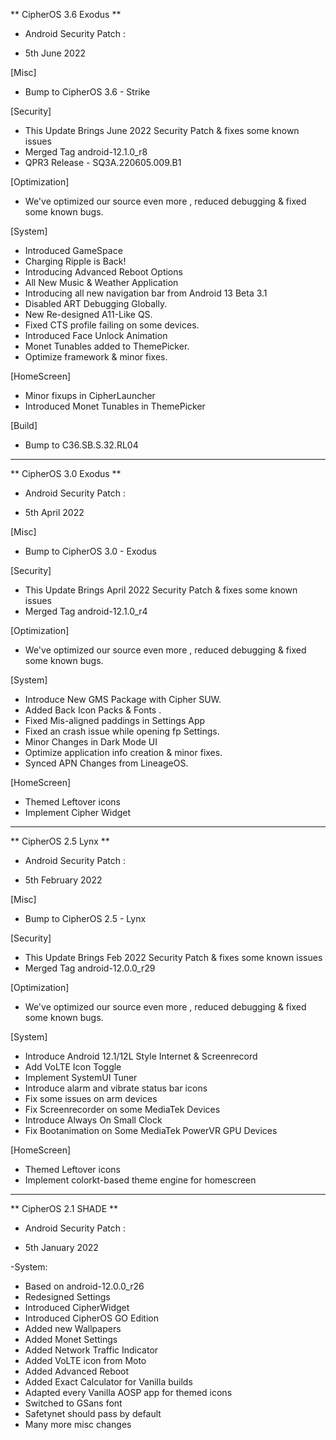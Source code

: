 ** CipherOS 3.6 Exodus **
- Android Security Patch :
 * 5th June 2022

[Misc]
* Bump to CipherOS 3.6 - Strike

[Security]
* This Update Brings June 2022 Security Patch & fixes some known issues
* Merged Tag android-12.1.0_r8
* QPR3 Release - SQ3A.220605.009.B1

[Optimization]
* We've optimized our source even more , reduced debugging & fixed some known bugs.

[System]
* Introduced GameSpace
* Charging Ripple is Back!
* Introducing Advanced Reboot Options
* All New Music & Weather Application
* Introducing all new navigation bar from Android 13 Beta 3.1
* Disabled ART Debugging Globally.
* New Re-designed A11-Like QS.
* Fixed CTS profile failing on some devices.
* Introduced Face Unlock Animation
* Monet Tunables added to ThemePicker.
* Optimize framework & minor fixes.

[HomeScreen]
* Minor fixups in CipherLauncher
* Introduced Monet Tunables in ThemePicker

[Build]
* Bump to C36.SB.S.32.RL04

------------------------------------------------------------------------------------------------------------------------------------------------

** CipherOS 3.0 Exodus **
- Android Security Patch :
 * 5th April 2022

[Misc]
* Bump to CipherOS 3.0 - Exodus

[Security]
* This Update Brings April 2022 Security Patch & fixes some known issues
* Merged Tag android-12.1.0_r4

[Optimization]
* We've optimized our source even more , reduced debugging & fixed some known bugs.

[System]
* Introduce New GMS Package with Cipher SUW.
* Added Back Icon Packs & Fonts .
* Fixed Mis-aligned paddings in Settings App
* Fixed an crash issue while opening fp Settings.
* Minor Changes in Dark Mode UI
* Optimize application info creation & minor fixes.
* Synced APN Changes from LineageOS.

[HomeScreen]
* Themed Leftover icons
* Implement Cipher Widget


----------------------------------------------------------------------------------------------------------------

** CipherOS 2.5 Lynx **
- Android Security Patch :
 * 5th February 2022

[Misc]
* Bump to CipherOS 2.5 - Lynx

[Security]
* This Update Brings Feb 2022 Security Patch & fixes some known issues
* Merged Tag android-12.0.0_r29

[Optimization]
* We've optimized our source even more , reduced debugging & fixed some known bugs.

[System]
* Introduce Android 12.1/12L Style Internet & Screenrecord
* Add VoLTE Icon Toggle
* Implement SystemUI Tuner
* Introduce alarm and vibrate status bar icons
* Fix some issues on arm devices
* Fix Screenrecorder on some MediaTek Devices
* Introduce Always On Small Clock
* Fix Bootanimation on Some MediaTek PowerVR GPU Devices

[HomeScreen]
* Themed Leftover icons
* Implement colorkt-based theme engine for homescreen


------------------------------------------------------------------

** CipherOS 2.1 SHADE **
- Android Security Patch :
 * 5th January 2022

-System:
* Based on android-12.0.0_r26
* Redesigned Settings
* Introduced CipherWidget
* Introduced CipherOS GO Edition
* Added new Wallpapers
* Added Monet Settings
* Added Network Traffic Indicator
* Added VoLTE icon from Moto
* Added Advanced Reboot
* Added Exact Calculator for Vanilla builds
* Adapted every Vanilla AOSP app for themed icons
* Switched to GSans font
* Safetynet should pass by default
* Many more misc changes

